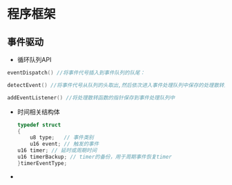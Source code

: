 # 程序框架





## 事件驱动

- 循环队列API

```c
eventDispatch() //将事件代号插入到事件队列的队尾：
```

```c
detectEvent() //将事件代号从队列的头取出,然后依次进入事件处理队列中保存的处理散转函数，如果某处理散转函数里定义了该事件的处理方法，则进入执行
```

```c
addEventListener() //将处理散转函数的指针保存到事件处理队列中
```

- 时间相关结构体

  ```c
  typedef struct
  {
      u8 type;   // 事件类别
      u16 event; // 触发的事件
  u16 timer; // 延时或周期时间
  u16 timerBackup; // timer的备份，用于周期事件恢复timer
  }timerEventType;
  ```

- 